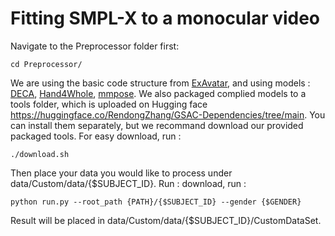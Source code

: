 # Fitting SMPL-X to a monocular video

Navigate to the Preprocessor folder first:
~~~
cd Preprocessor/
~~~

We are using the basic code structure from [ExAvatar](https://github.com/mks0601/ExAvatar_RELEASE/tree/main/fitting), and using models : [DECA](https://github.com/yfeng95/DECA), [Hand4Whole](https://github.com/mks0601/Hand4Whole_RELEASE), [mmpose](https://github.com/open-mmlab/mmpose).  We also packaged complied models to a tools folder, which is uploaded on Hugging face https://huggingface.co/RendongZhang/GSAC-Dependencies/tree/main. You can install them separately, but we recommand download our provided packaged tools. For easy download, run :
~~~
./download.sh
~~~

Then place your data you would like to process under data/Custom/data/{$SUBJECT_ID}.
Run :
download, run :
~~~
python run.py --root_path {PATH}/{$SUBJECT_ID} --gender {$GENDER}
~~~
Result will be placed in data/Custom/data/{$SUBJECT_ID}/CustomDataSet.




